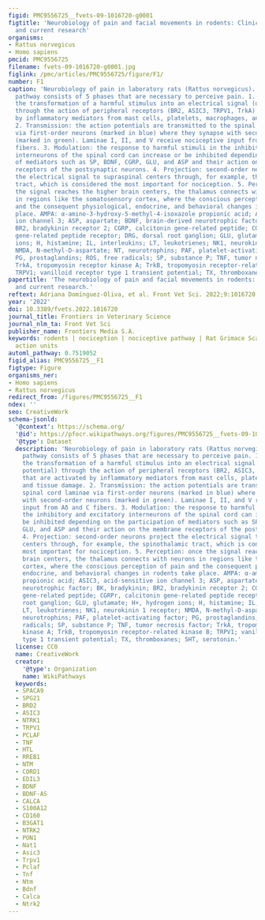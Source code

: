 ```yaml
---
figid: PMC9556725__fvets-09-1016720-g0001
figtitle: 'Neurobiology of pain and facial movements in rodents: Clinical applications
  and current research'
organisms:
- Rattus norvegicus
- Homo sapiens
pmcid: PMC9556725
filename: fvets-09-1016720-g0001.jpg
figlink: /pmc/articles/PMC9556725/figure/F1/
number: F1
caption: 'Neurobiology of pain in laboratory rats (Rattus norvegicus). The nociceptive
  pathway consists of 5 phases that are necessary to perceive pain. 1. Transduction:
  the transformation of a harmful stimulus into an electrical signal (or action potential)
  through the action of peripheral receptors (BR2, ASIC3, TRPV1, TrkA) that are activated
  by inflammatory mediators from mast cells, platelets, macrophages, and tissue damage.
  2. Transmission: the action potentials are transmitted to the spinal cord laminae
  via first-order neurons (marked in blue) where they synapse with second-order neurons
  (marked in green). Laminae I, II, and V receive nociceptive input from Aδ and C
  fibers. 3. Modulation: the response to harmful stimuli in the inhibitory and excitatory
  interneurons of the spinal cord can increase or be inhibited depending on the participation
  of mediators such as SP, BDNF, CGRP, GLU, and ASP and their action on the membrane
  receptors of the postsynaptic neurons. 4. Projection: second-order neurons project
  the electrical signal to supraspinal centers through, for example, the spinothalamic
  tract, which is considered the most important for nociception. 5. Perception: once
  the signal reaches the higher brain centers, the thalamus connects with neurons
  in regions like the somatosensory cortex, where the conscious perception of pain
  and the consequent physiological, endocrine, and behavioral changes in rodents take
  place. AMPA: α-amino-3-hydroxy-5-methyl-4-isoxazole propionic acid; ASIC3, acid-sensitive
  ion channel 3; ASP, aspartate; BDNF, brain-derived neurotrophic factor; BK, bradykinin;
  BR2, bradykinin receptor 2; CGRP, calcitonin gene-related peptide; CGRPr, calcitonin
  gene-related peptide receptor; DRG, dorsal root ganglion; GLU, glutamate; H+, hydrogen
  ions; H, histamine; IL, interleukins; LT, leukotrienes; NK1, neurokinin 1 receptor;
  NMDA, N-methyl-D-aspartate; NT, neurotrophins; PAF, platelet-activating factor;
  PG, prostaglandins; ROS, free radicals; SP, substance P; TNF, tumor necrosis factor;
  TrkA, tropomyosin receptor kinase A; TrkB, tropomyosin receptor-related kinase B;
  TRPV1; vanilloid receptor type 1 transient potential; TX, thromboxanes; 5HT, serotonin.'
papertitle: 'The neurobiology of pain and facial movements in rodents: Clinical applications
  and current research.'
reftext: Adriana Domínguez-Oliva, et al. Front Vet Sci. 2022;9:1016720.
year: '2022'
doi: 10.3389/fvets.2022.1016720
journal_title: Frontiers in Veterinary Science
journal_nlm_ta: Front Vet Sci
publisher_name: Frontiers Media S.A.
keywords: rodents | nociception | nociceptive pathway | Rat Grimace Scale | facial
  action units
automl_pathway: 0.7519052
figid_alias: PMC9556725__F1
figtype: Figure
organisms_ner:
- Homo sapiens
- Rattus norvegicus
redirect_from: /figures/PMC9556725__F1
ndex: ''
seo: CreativeWork
schema-jsonld:
  '@context': https://schema.org/
  '@id': https://pfocr.wikipathways.org/figures/PMC9556725__fvets-09-1016720-g0001.html
  '@type': Dataset
  description: 'Neurobiology of pain in laboratory rats (Rattus norvegicus). The nociceptive
    pathway consists of 5 phases that are necessary to perceive pain. 1. Transduction:
    the transformation of a harmful stimulus into an electrical signal (or action
    potential) through the action of peripheral receptors (BR2, ASIC3, TRPV1, TrkA)
    that are activated by inflammatory mediators from mast cells, platelets, macrophages,
    and tissue damage. 2. Transmission: the action potentials are transmitted to the
    spinal cord laminae via first-order neurons (marked in blue) where they synapse
    with second-order neurons (marked in green). Laminae I, II, and V receive nociceptive
    input from Aδ and C fibers. 3. Modulation: the response to harmful stimuli in
    the inhibitory and excitatory interneurons of the spinal cord can increase or
    be inhibited depending on the participation of mediators such as SP, BDNF, CGRP,
    GLU, and ASP and their action on the membrane receptors of the postsynaptic neurons.
    4. Projection: second-order neurons project the electrical signal to supraspinal
    centers through, for example, the spinothalamic tract, which is considered the
    most important for nociception. 5. Perception: once the signal reaches the higher
    brain centers, the thalamus connects with neurons in regions like the somatosensory
    cortex, where the conscious perception of pain and the consequent physiological,
    endocrine, and behavioral changes in rodents take place. AMPA: α-amino-3-hydroxy-5-methyl-4-isoxazole
    propionic acid; ASIC3, acid-sensitive ion channel 3; ASP, aspartate; BDNF, brain-derived
    neurotrophic factor; BK, bradykinin; BR2, bradykinin receptor 2; CGRP, calcitonin
    gene-related peptide; CGRPr, calcitonin gene-related peptide receptor; DRG, dorsal
    root ganglion; GLU, glutamate; H+, hydrogen ions; H, histamine; IL, interleukins;
    LT, leukotrienes; NK1, neurokinin 1 receptor; NMDA, N-methyl-D-aspartate; NT,
    neurotrophins; PAF, platelet-activating factor; PG, prostaglandins; ROS, free
    radicals; SP, substance P; TNF, tumor necrosis factor; TrkA, tropomyosin receptor
    kinase A; TrkB, tropomyosin receptor-related kinase B; TRPV1; vanilloid receptor
    type 1 transient potential; TX, thromboxanes; 5HT, serotonin.'
  license: CC0
  name: CreativeWork
  creator:
    '@type': Organization
    name: WikiPathways
  keywords:
  - SPACA9
  - SPG21
  - BRD2
  - ASIC3
  - NTRK1
  - TRPV1
  - PCLAF
  - TNF
  - HTL
  - RREB1
  - NTM
  - CORD1
  - EDIL3
  - BDNF
  - BDNF-AS
  - CALCA
  - S100A12
  - CD160
  - B3GAT1
  - NTRK2
  - PON1
  - Nat1
  - Asic3
  - Trpv1
  - Pclaf
  - Tnf
  - Ntm
  - Bdnf
  - Calca
  - Ntrk2
---
```

